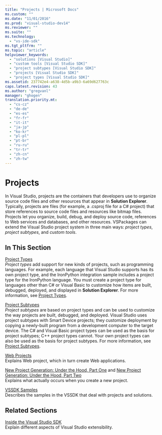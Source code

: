 ```yaml
---
title: "Projects | Microsoft Docs"
ms.custom: ""
ms.date: "11/01/2016"
ms.prod: "visual-studio-dev14"
ms.reviewer: ""
ms.suite: ""
ms.technology: 
  - "vs-ide-sdk"
ms.tgt_pltfrm: ""
ms.topic: "article"
helpviewer_keywords: 
  - "solutions [Visual Studio]"
  - "custom tools [Visual Studio SDK]"
  - "project subtypes [Visual Studio SDK]"
  - "projects [Visual Studio SDK]"
  - "project types [Visual Studio SDK]"
ms.assetid: 237742e4-a638-4d5b-a9b3-6a69d627763c
caps.latest.revision: 43
ms.author: "gregvanl"
manager: "ghogen"
translation.priority.mt: 
  - "cs-cz"
  - "de-de"
  - "es-es"
  - "fr-fr"
  - "it-it"
  - "ja-jp"
  - "ko-kr"
  - "pl-pl"
  - "pt-br"
  - "ru-ru"
  - "tr-tr"
  - "zh-cn"
  - "zh-tw"
---
```

# Projects
In Visual Studio, projects are the containers that developers use to organize source code files and other resources that appear in **Solution Explorer**. Typically, projects are files (for example, a .csproj file for a C# project) that store references to source code files and resources like bitmap files. Projects let you organize, build, debug, and deploy source code, references to Web services and databases, and other resources. VSPackages can extend the Visual Studio project system in three main ways: *project types*, *project subtypes*, and *custom tools*.  
  
## In This Section  
 [Project Types](../../extensibility/internals/project-types.md)  
 *Project types* add support for new kinds of projects, such as programming languages. For example, each language that Visual Studio supports has its own project type, and the IronPython integration sample includes a project type for the IronPython language. You must create a project type for languages other than C# or Visual Basic to customize how items are built, debugged, deployed, and displayed in **Solution Explorer**. For more information, see [Project Types](../../extensibility/internals/project-types.md).  
  
 [Project Subtypes](../../extensibility/internals/project-subtypes.md)  
 *Project subtypes* are based on project types and can be used to customize the way projects are built, debugged, and deployed. Visual Studio uses project subtypes with Smart Device projects; they customize deployment by copying a newly-built program from a development computer to the target device. The C# and Visual Basic project types can be used as the basis for project subtypes; C++ project types cannot. Your own project types can also be used as the basis for project subtypes. For more information, see [Project Subtypes](../../extensibility/internals/project-subtypes.md).  
  
 [Web Projects](../../extensibility/internals/web-projects.md)  
 Explains Web project, which in turn create Web applications.  
  
 [New Project Generation: Under the Hood, Part One](../../extensibility/internals/new-project-generation-under-the-hood-part-one.md) and [New Project Generation: Under the Hood, Part Two](../../extensibility/internals/new-project-generation-under-the-hood-part-two.md)  
 Explains what actually occurs when you create a new project.  
  
 [VSSDK Samples](../../misc/vssdk-samples.md)  
 Describes the samples in the VSSDK that deal with projects and solutions.  
  
## Related Sections  
 [Inside the Visual Studio SDK](../../extensibility/internals/inside-the-visual-studio-sdk.md)  
 Explain different aspects of Visual Studio extensibility.